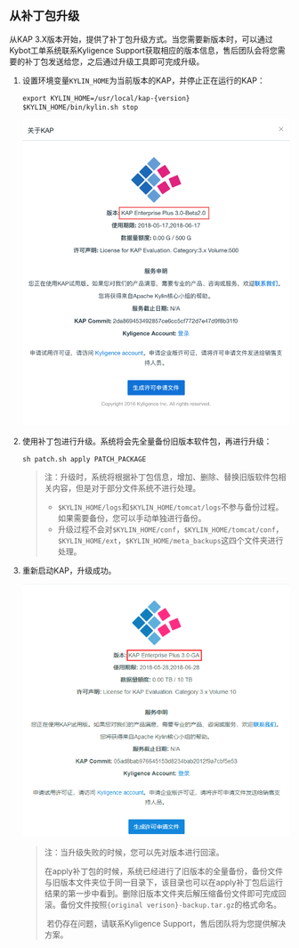 ## 从补丁包升级

从KAP 3.X版本开始，提供了补丁包升级方式。当您需要新版本时，可以通过Kybot工单系统联系Kyligence Support获取相应的版本信息，售后团队会将您需要的补丁包发送给您，之后通过升级工具即可完成升级。

1. 设置环境变量`KYLIN_HOME`为当前版本的KAP，并停止正在运行的KAP：

   ```
   export KYLIN_HOME=/usr/local/kap-{version}
   $KYLIN_HOME/bin/kylin.sh stop
   ```

   ![旧版本KAP信息](images/origin_license.cn.png)

2. 使用补丁包进行升级。系统将会先全量备份旧版本软件包，再进行升级：

   ```
   sh patch.sh apply PATCH_PACKAGE
   ```
   > 注：升级时，系统将根据补丁包信息，增加、删除、替换旧版软件包相关内容，但是对于部分文件系统不进行处理。
   >
   > - `$KYLIN_HOME/logs`和`$KYLIN_HOME/tomcat/logs`不参与备份过程。如果需要备份，您可以手动单独进行备份。
   > - 升级过程不会对`$KYLIN_HOME/conf`，`$KYLIN_HOME/tomcat/conf`，`$KYLIN_HOME/ext`，`$KYLIN_HOME/meta_backups`这四个文件夹进行处理。

3. 重新启动KAP，升级成功。

   ![升级后版本信息](images/upgrade_license.cn.png)

   > 注：当升级失败的时候，您可以先对版本进行回滚。
   >
   > ​       在apply补丁包的时候，系统已经进行了旧版本的全量备份，备份文件与旧版本文件夹位于同一目录下，该目录也可以在apply补丁包后运行结果的第一步中看到。删除旧版本文件夹后解压缩备份文件即可完成回滚。备份文件按照`{original verison}-backup.tar.gz`的格式命名。
   >
   > ​      若仍存在问题，请联系Kyligence Support，售后团队将为您提供解决方案。

   ​

